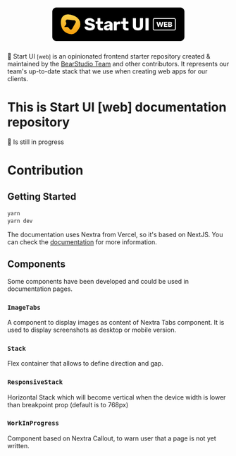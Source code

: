 <h1 align="center"><img src="assets/start-ui-web.svg" alt="Start UI Web" width="300" /></h1>

🚀 Start UI <small>[web]</small> is an opinionated frontend starter repository created & maintained by the [BearStudio Team](https://www.bearstudio.fr/team) and other contributors.
It represents our team's up-to-date stack that we use when creating web apps for our clients.

# This is Start UI [web] documentation repository

🚧 Is still in progress

# Contribution

## Getting Started

```bash
yarn
yarn dev
```

The documentation uses Nextra from Vercel, so it's based on NextJS. You can check the [documentation](https://nextra.site) for more information.

## Components

Some components have been developed and could be used in documentation pages.

### `ImageTabs`

A component to display images as content of Nextra Tabs component. It is used to display screenshots as desktop or mobile version.

### `Stack`

Flex container that allows to define direction and gap.

### `ResponsiveStack`

Horizontal Stack which will become vertical when the device width is lower than breakpoint prop (default is to 768px)

### `WorkInProgress`

Component based on Nextra Callout, to warn user that a page is not yet written.
